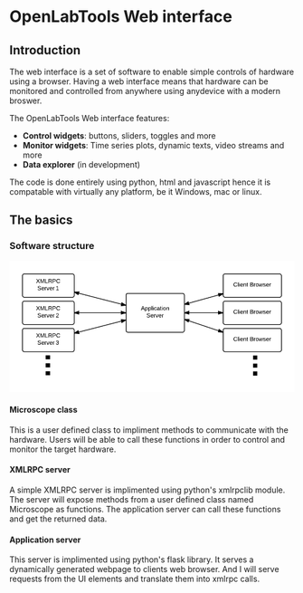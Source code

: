 
# OpenLabTools Web interface

## Introduction
The web interface is a set of software to enable simple controls of hardware using a browser. Having a web interface means that hardware can be monitored and controlled from anywhere using anydevice with a modern broswer.

The OpenLabTools Web interface features:

* __Control widgets__: buttons, sliders, toggles and more
* __Monitor widgets__: Time series plots, dynamic texts, video streams and more
* __Data explorer__ (in development)

The code is done entirely using python, html and javascript hence it is compatable with virtually any platform, be it Windows, mac or linux.


## The basics

### Software structure
<img src="images/software_structure.png" width=600px>

#### Microscope class
This is a user defined class to impliment methods to communicate with the hardware. Users will be able to call these functions in order to control and monitor the target hardware.

#### XMLRPC server
A simple XMLRPC server is implimented using python's xmlrpclib module. The server will expose methods from a user defined class named Microscope as functions. The application server can call these functions and get the returned data.

#### Application server
This server is implimented using python's flask library. It serves a dynamically generated webpage to clients web browser. And I will serve requests from the UI elements and translate them into xmlrpc calls.

